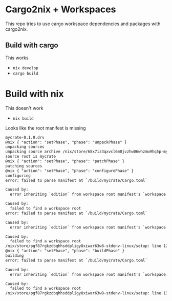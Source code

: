 # Cargo2nix + Workspaces

This repo tries to use cargo workspace dependencies and packages with cargo2nix.

## Build with cargo

This works

 - `nix develop`
 - `cargo build`

# Build with nix

This doesn't work

 - `nix build`

Looks like the root manifest is missing

```txt
mycrate-0.1.0.drv
@nix { "action": "setPhase", "phase": "unpackPhase" }
unpacking sources
unpacking source archive /nix/store/68x7iz3qxvcl6m8jvzhw06whzmw9hq5p-mycrate
source root is mycrate
@nix { "action": "setPhase", "phase": "patchPhase" }
patching sources
@nix { "action": "setPhase", "phase": "configurePhase" }
configuring
error: failed to parse manifest at `/build/mycrate/Cargo.toml`

Caused by:
  error inheriting `edition` from workspace root manifest's `workspace.package.edition`

Caused by:
  failed to find a workspace root
error: failed to parse manifest at `/build/mycrate/Cargo.toml`

Caused by:
  error inheriting `edition` from workspace root manifest's `workspace.package.edition`

Caused by:
  failed to find a workspace root
/nix/store/pgf87rgkzdbqhhsddpligy8xiwar63w8-stdenv-linux/setup: line 123: [: !=: unary operator expected
@nix { "action": "setPhase", "phase": "buildPhase" }
building
error: failed to parse manifest at `/build/mycrate/Cargo.toml`

Caused by:
  error inheriting `edition` from workspace root manifest's `workspace.package.edition`

Caused by:
  failed to find a workspace root
/nix/store/pgf87rgkzdbqhhsddpligy8xiwar63w8-stdenv-linux/setup: line 136: pop_var_context: head of shell_variab>
```
